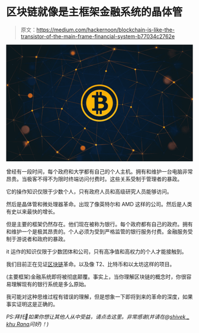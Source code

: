 # 区块链就像是主框架金融系统的晶体管

> 原文：<https://medium.com/hackernoon/blockchain-is-like-the-transistor-of-the-main-frame-financial-system-b77034c2762e>

![](img/51e0cd6f1a912af625e99d1cf271c80e.png)

曾经有一段时间，每个政府和大学都有自己的个人主机。拥有和维护一台电脑非常昂贵。当极客不得不为限时终端访问付费时。这些关系受制于管理者的暴政。

它的操作知识仅限于少数个人，只有政府人员和高级研究人员能够访问。

然后是晶体管和微处理器革命。出现了像英特尔和 AMD 这样的公司。然后是人类有史以来最快的增长。

但是主要的框架仍然存在。他们现在被称为银行。每个政府都有自己的政府。拥有和维护一个是极其昂贵的。个人必须为受到严格监管的银行服务付费。金融服务受制于游说者和政府的暴政。

it 运作的知识仅限于少数团体和公司，只有高净值和高权力的个人才能接触到。

我们目前正在见证[区块链](https://hackernoon.com/tagged/blockchain)革命。以及像 T2、比特币和以太坊这样的项目。

(主要框架)金融系统即将被彻底颠覆。事实上，当你理解区块链的概念时，你很容易理解现有的银行系统是多么原始。

我可能对这种思维过程有错误的理解，但是想象一下即将到来的革命的深度，如果事实证明这是正确的。

*PS:拜托👏如果你想让其他人从中受益，请点击这里。非常感谢(并请在@*[*shivek _ khu Rana*](http://twitter.com/shivek_khurana)*问好)！)*